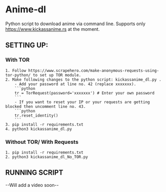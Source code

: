 # Anime-dl
Python script to download anime via command line.
Supports only https://www.kickassanime.rs at the moment.

## SETTING UP:

### With TOR
	1. Follow https://www.scrapehero.com/make-anonymous-requests-using-tor-python/ to set up TOR module.
	2. Make following changes to the python script: kickassanime_dl.py .
		- Add your password at line no. 42 (replace xxxxxxx).
		```python
		tr = TorRequest(password='xxxxxxx') # Enter your own password
		```      
		- If you want to reset your IP or your requests are getting blocked then uncomment line no. 43.
		```python
		tr.reset_identity()
		```  
	3. pip install -r requirements.txt
	4. python3 kickassanime_dl.py

### Without TOR/ With Requests
    1. pip install -r requirements.txt
    2. python3 kickassanime_dl_No_TOR.py

## RUNNING SCRIPT
--Will add a video soon--


